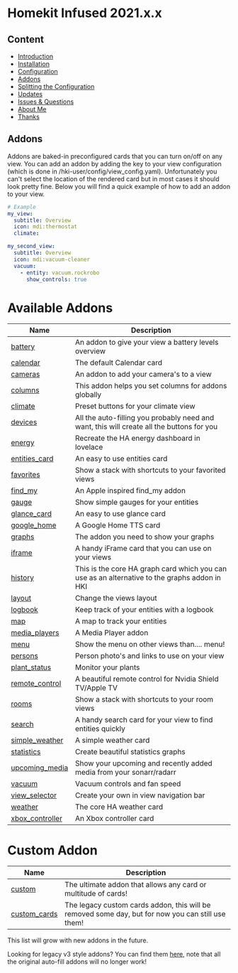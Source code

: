 # Homekit Infused 2021.x.x

## Content
- [Introduction](index.md)
- [Installation](installation.md)
- [Configuration](configuration.md)
- [Addons](addons.md)
- [Splitting the Configuration](splitting-the-config.md)
- [Updates](updates.md)
- [Issues & Questions](issues.md)
- [About Me](about.md)
- [Thanks](thanks.md)

## Addons
Addons are baked-in preconfigured cards that you can turn on/off on any view. You can add an addon by adding the key to your view configuration (which is done in /hki-user/config/view_config.yaml). Unfortunately you can't select the location of the rendered card but in most cases it should look pretty fine. Below you will find a quick example of how to add an addon to your view.

```yaml
# Example
my_view:
  subtitle: Overview
  icon: mdi:thermostat
  climate:

my_second_view:
  subtitle: Overview
  icon: mdi:vacuum-cleaner
  vacuum:
    - entity: vacuum.rockrobo
      show_controls: true
```
# Available Addons

| Name | Description |
|--------------------------|-------------------------------------------------------------------------------------------------------------------------------------------------------------------------------------------------------------------------|
| [battery](addons-v4/battery.md) | An addon to give your view a battery levels overview |
| [calendar](addons-v4/calendar.md) | The default Calendar card |
| [cameras](addons-v4/cameras.md) | An addon to add your camera's to a view |
| [columns](addons-v4/columns.md) | This addon helps you set columns for addons globally |
| [climate](addons-v4/climate.md) | Preset buttons for your climate view |
| [devices](addons-v4/devices.md) | All the auto-filling you probably need and want, this will create all the buttons for you |
| [energy](addons-v4/energy-cards.md) | Recreate the HA energy dashboard in lovelace |
| [entities_card](addons-v4/entities.md) | An easy to use entities card |
| [favorites](addons-v4/favorites.md) | Show a stack with shortcuts to your favorited views |
| [find_my](addons-v4/find-my.md) | An Apple inspired find_my addon |
| [gauge](addons-v4/gauge-card.md) | Show simple gauges for your entities |
| [glance_card](addons-v4/glance-card.md) | An easy to use glance card |
| [google_home](addons-v4/google-home.md) | A Google Home TTS card |
| [graphs](addons-v4/graphs.md) | The addon you need to show your graphs |
| [iframe](addons-v4/iframe.md) | A handy iFrame card that you can use on your views |
| [history](addons-v4/history-graph.md) | This is the core HA graph card which you can use as an alternative to the graphs addon in HKI |
| [layout](addons-v4/layout.md) | Change the views layout |
| [logbook](addons-v4/logbook-card.md) | Keep track of your entities with a logbook |
| [map](addons-v4/map.md) | A map to track your entities |
| [media_players](addons-v4/media-players.md) | A Media Player addon |
| [menu](addons-v4/menu.md) | Show the menu on other views than.... menu! |
| [persons](addons-v4/persons.md) | Person photo's and links to use on your view |
| [plant_status](addons-v4/plant-status.md) | Monitor your plants |
| [remote_control](addons-v4/remote-control.md) | A beautiful remote control for Nvidia Shield TV/Apple TV |
| [rooms](addons-v4/rooms.md) | Show a stack with shortcuts to your room views |
| [search](addons-v4/search-card.md) | A handy search card for your view to find entities quickly |
| [simple_weather](addons-v4/simple-weather.md) | A simple weather card |
| [statistics](addons-v4/statistics-graph.md) | Create beautiful statistics graphs |
| [upcoming_media](addons-v4/upcoming-media.md) | Show your upcoming and recently added media from your sonarr/radarr |
| [vacuum](addons-v4/vacuum.md) | Vacuum controls and fan speed |
| [view_selector](addons-v4/view-selector.md) | Create your own in view navigation bar |
| [weather](addons-v4/weather.md) | The core HA weather card |
| [xbox_controller](addons-v4/xbox-controller.md) | An Xbox controller card |

# Custom Addon

| Name | Description |
|--------------------------|-------------------------------------------------------------------------------------------------------------------------------------------------------------------------------------------------------------------------|
| [custom](addons-v4/custom.md) | The ultimate addon that allows any card or multitude of cards! |
| [custom_cards](custom_cards.md) | The legacy custom cards addon, this will be removed some day, but for now you can still use them! |

This list will grow with new addons in the future.

Looking for legacy v3 style addons? You can find them [here](addon_list.md), note that all the original auto-fill addons will no longer work!

